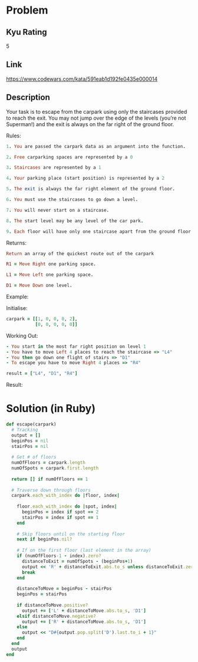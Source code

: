 # Problem

## Kyu Rating

5

## Link

https://www.codewars.com/kata/591eab1d192fe0435e000014

## Description

Your task is to escape from the carpark using only the staircases provided to reach the exit. You may not jump over the edge of the levels (you’re not Superman!) and the exit is always on the far right of the ground floor.

Rules:

```ruby
1. You are passed the carpark data as an argument into the function.

2. Free carparking spaces are represented by a 0

3. Staircases are represented by a 1

4. Your parking place (start position) is represented by a 2

5. The exit is always the far right element of the ground floor.

6. You must use the staircases to go down a level.

7. You will never start on a staircase.

8. The start level may be any level of the car park.

9. Each floor will have only one staircase apart from the ground floor which will not have any staircases.
```

Returns:

```ruby
Return an array of the quickest route out of the carpark

R1 = Move Right one parking space.

L1 = Move Left one parking space.

D1 = Move Down one level.
```

Example:

Initialise: 

```ruby
carpark = [[1, 0, 0, 0, 2],
           [0, 0, 0, 0, 0]]
```

Working Out:

```ruby
- You start in the most far right position on level 1
- You have to move Left 4 places to reach the staircase => "L4"
- You then go down one flight of stairs => "D1"
- To escape you have to move Right 4 places => "R4"
```

```ruby
result = ["L4", "D1", "R4"]
```

Result:

# Solution (in Ruby)

```ruby
def escape(carpark)
  # Tracking
  output = []
  beginPos = nil
  stairPos = nil
  
  # Get # of floors
  numOfFloors = carpark.length
  numOfSpots = carpark.first.length
  
  return [] if numOfFloors == 1
  
  # Traverse down through floors
  carpark.each_with_index do |floor, index|  
  
    floor.each_with_index do |spot, index|
      beginPos = index if spot == 2
      stairPos = index if spot == 1
    end
    
    # Skip floors until on the starting floor
    next if beginPos.nil?
    
    # If on the first floor (last element in the array)
    if (numOfFloors-1 - index).zero?
      distanceToExit = numOfSpots - (beginPos+1)
      output << 'R' + distanceToExit.abs.to_s unless distanceToExit.zero?
      break
    end
    
    distanceToMove = beginPos - stairPos
    beginPos = stairPos
      
    if distanceToMove.positive?
      output += ['L' + distanceToMove.abs.to_s, 'D1']
    elsif distanceToMove.negative?
      output += ['R' + distanceToMove.abs.to_s, 'D1']
    else
      output << "D#{output.pop.split('D').last.to_i + 1}"
    end 
  end
  output
end
```
